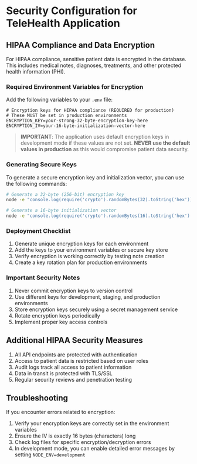 # Security Configuration for TeleHealth Application

## HIPAA Compliance and Data Encryption

For HIPAA compliance, sensitive patient data is encrypted in the database. This includes medical notes, diagnoses, treatments, and other protected health information (PHI).

### Required Environment Variables for Encryption

Add the following variables to your `.env` file:

```
# Encryption keys for HIPAA compliance (REQUIRED for production)
# These MUST be set in production environments
ENCRYPTION_KEY=your-strong-32-byte-encryption-key-here
ENCRYPTION_IV=your-16-byte-initialization-vector-here
```

> **IMPORTANT**: The application uses default encryption keys in development mode if these values are not set. 
> **NEVER use the default values in production** as this would compromise patient data security.

### Generating Secure Keys

To generate a secure encryption key and initialization vector, you can use the following commands:

```bash
# Generate a 32-byte (256-bit) encryption key
node -e "console.log(require('crypto').randomBytes(32).toString('hex'))"

# Generate a 16-byte initialization vector
node -e "console.log(require('crypto').randomBytes(16).toString('hex').slice(0, 16))"
```

### Deployment Checklist

1. Generate unique encryption keys for each environment
2. Add the keys to your environment variables or secure key store
3. Verify encryption is working correctly by testing note creation
4. Create a key rotation plan for production environments

### Important Security Notes

1. Never commit encryption keys to version control
2. Use different keys for development, staging, and production environments
3. Store encryption keys securely using a secret management service
4. Rotate encryption keys periodically
5. Implement proper key access controls

## Additional HIPAA Security Measures

1. All API endpoints are protected with authentication
2. Access to patient data is restricted based on user roles
3. Audit logs track all access to patient information
4. Data in transit is protected with TLS/SSL
5. Regular security reviews and penetration testing

## Troubleshooting

If you encounter errors related to encryption:

1. Verify your encryption keys are correctly set in the environment variables
2. Ensure the IV is exactly 16 bytes (characters) long
3. Check log files for specific encryption/decryption errors
4. In development mode, you can enable detailed error messages by setting `NODE_ENV=development` 